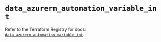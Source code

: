 # `data_azurerm_automation_variable_int`

Refer to the Terraform Registry for docs: [`data_azurerm_automation_variable_int`](https://registry.terraform.io/providers/hashicorp/azurerm/4.16.0/docs/data-sources/automation_variable_int).
